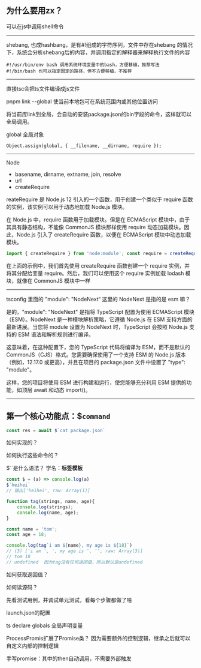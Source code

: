 
## 为什么要用zx？
可以在js中调用shell命令

----

shebang, 也成hashbang，是有#!组成的字符序列，文件中存在shebang 的情况下，系统会分析shebang后的内容，并调用指定的解释器来解释执行文件的内容
```shell
#!/usr/bin/env bash 调用系统环境变量中的bash，方便移植，推荐写法
#!/bin/bash 也可以指定固定的路径，但不方便移植，不推荐
```
---- 

直接tsc会把ts文件编译成js文件

pnpm link --global 使当前本地包可在系统范围内或其他位置访问

将当前库link到全局，会自动的安装package.json的bin字段的命令，这样就可以全局调用。

global 全局对象

`Object.assign(global, { __filename, __dirname, require });`

----

Node
- basename, dirname, extname, join, resolve
- url
- createRequire

reateRequire 是 Node.js 12 引入的一个函数，用于创建一个类似于 require 函数的实例，该实例可以用于动态地加载 Node.js 模块。

在 Node.js 中，require 函数用于加载模块。但是在 ECMAScript 模块中，由于其具有静态结构，不能像 CommonJS 模块那样使用 require 动态加载模块。因此，Node.js 引入了 createRequire 函数，以便在 ECMAScript 模块中动态加载模块。
```js
import { createRequire } from 'node:module'; const require = createRequire(import.meta.url); const lodash = require('lodash');
```
在上面的示例中，我们首先使用 createRequire 函数创建一个 require 实例，并将其分配给变量 require。然后，我们可以使用这个 require 实例加载 lodash 模块，就像在 CommonJS 模块中一样

----

tsconfig 里面的 "module": "NodeNext“ 这里的 NodeNext 是指的是 esm 嘛？

是的，"module": "NodeNext" 是指将 TypeScript 配置为使用 ECMAScript 模块（ESM）。NodeNext 是一种模块解析策略，它遵循 Node.js 在 ESM 支持方面的最新进展。当您将 module 设置为 NodeNext 时，TypeScript 会按照 Node.js 支持的 ESM 语法和解析规则进行编译。

这意味着，在这种配置下，您的 TypeScript 代码将编译为 ESM，而不是默认的 CommonJS（CJS）格式。您需要确保使用了一个支持 ESM 的 Node.js 版本（例如，12.17.0 或更高），并且在项目的 package.json 文件中设置了 "type": "module"。

这样，您的项目将使用 ESM 进行构建和运行，使您能够充分利用 ESM 提供的功能，如顶层 await 和动态 import()。

----



## 第一个核心功能点：$`command`

```js
const res = await $`cat package.json`
```

如何实现的？

如何执行这些命令的？

$``是什么语法？
学名：**标签模板**
```js
const $ = (a) => console.log(a)
$`heihei`
// 输出['heihei', raw: Array(1)]

function tag(strings, name, age){
    console.log(strings);
    console.log(name, age);
}

const name = 'tom';
const age = 18;

console.log(tag`i am ${name}, my age is ${18}`)
// (3) ['i am ', ', my age is ', '', raw: Array(3)]
// tom 18
// undefined  因为tag没有任何返回值，所以默认是undefined
```

如何获取返回值？


如何读源码？

先看测试用例，并调试单元测试，看每个步骤都做了啥

launch.json的配置

ts declare globals 全局声明变量

ProcessPromis扩展了Promise类？ 因为需要额外的控制逻辑，继承之后就可以自定义内部的控制逻辑

手写promise：其中的then自动调用，不需要外部触发